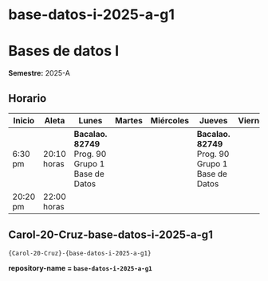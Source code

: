 # base-datos-i-2025-a-g1
# Bases de datos I

**Semestre:** 2025-A

## Horario

| Inicio  | Aleta        | Lunes  | Martes | Miércoles | Jueves  | Viernes |
|---------|-------------|--------|--------|-----------|---------|---------|
| 6:30 pm | 20:10 horas | **Bacalao. 82749** Prog. 90 Grupo 1 Base de Datos |  |  | **Bacalao. 82749** Prog. 90 Grupo 1 Base de Datos |  |
| 20:20 pm | 22:00 horas |  |  |  |  |  |

## Carol-20-Cruz-base-datos-i-2025-a-g1

`{Carol-20-Cruz}-{base-datos-i-2025-a-g1}`

**repository-name = `base-datos-i-2025-a-g1`**
